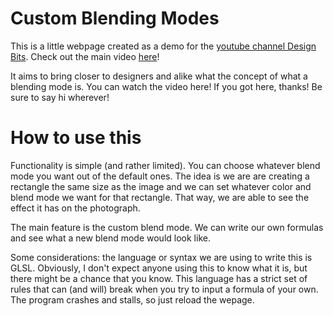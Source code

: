# Custom Blending Modes

This is a little webpage created as a demo for the [youtube channel Design Bits](https://www.youtube.com/@Design_Bits). Check out the main video [here](https://www.youtube.com/watch?v=D7Yg4H8e7uw)!

It aims to bring closer to designers and alike what the concept of what a blending mode is. You can watch the video here! If you got here, thanks! Be sure to say hi wherever!

# How to use this

Functionality is simple (and rather limited). You can choose whatever blend mode you want out of the default ones. The idea is we are are creating a rectangle the same size as the image and we can set whatever color and blend mode we want for that rectangle. That way, we are able to see the effect it has on the photograph.

The main feature is the custom blend mode. We can write our own formulas and see what a new blend mode would look like.

Some considerations: the language or syntax we are using to write this is GLSL. Obviously, I don't expect anyone using this to know what it is, but there might be a chance that you know. This language has a strict set of rules that can (and will) break when you try to input a formula of your own. The program crashes and stalls, so just reload the wepage.
